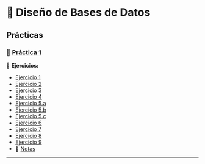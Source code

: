# 📌 **Diseño de Bases de Datos**

## **Prácticas**

### 📄 [Práctica 1]()

🔹 **Ejercicios:**  

-  [Ejercicio 1]()
-  [Ejercicio 2]()
-  [Ejercicio 3]()
-  [Ejercicio 4]()
-  [Ejercicio 5.a]()
-  [Ejercicio 5.b]()
-  [Ejercicio 5.c]()
-  [Ejercicio 6]()
-  [Ejercicio 7]()
-  [Ejercicio 8]()
-  [Ejercicio 9]()
- 📄 [Notas]()


---



